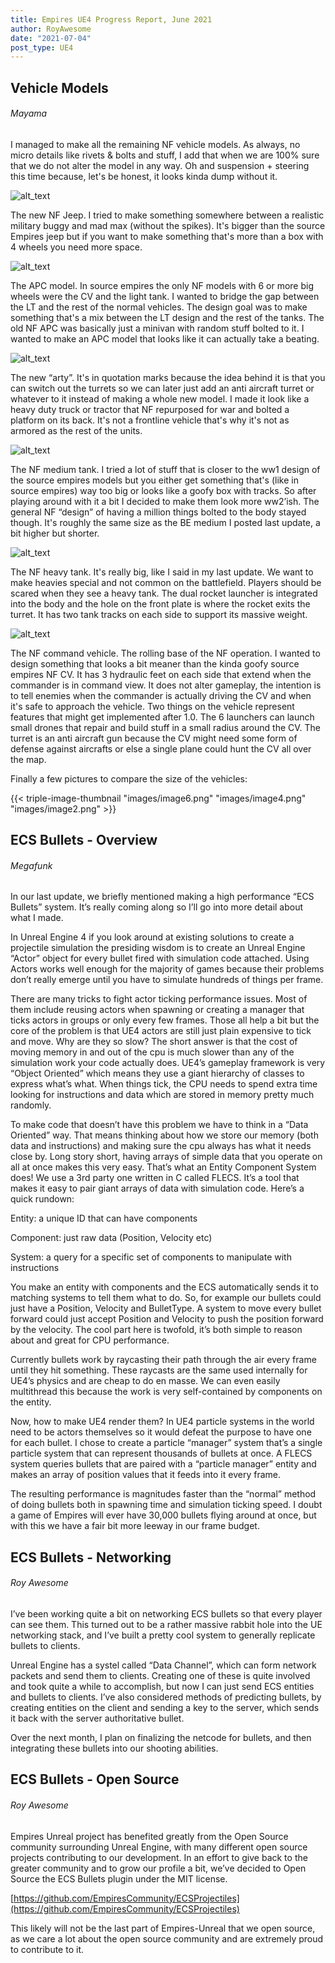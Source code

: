```yaml
---
title: Empires UE4 Progress Report, June 2021
author: RoyAwesome
date: "2021-07-04"
post_type: UE4
---
```


## Vehicle Models

###### Mayama

I managed to make all the remaining NF vehicle models. As always, no micro details like rivets & bolts and stuff, I add that when we are 100% sure that we do not alter the model in any way. Oh and suspension + steering this time because, let's be honest, it looks kinda dump without it.

![alt_text](images/image9.png "image_tooltip")



The new NF Jeep. I tried to make something somewhere between a realistic military buggy and mad max (without the spikes). It's bigger than the source Empires jeep but if you want to make something that's more than a box with 4 wheels you need more space.


![alt_text](images/image1.png "image_tooltip")

The APC model. In source empires the only NF models with 6 or more big wheels were the CV and the light tank. I wanted to bridge the gap between the LT and the rest of the normal vehicles. The design goal was to make something that's a mix between the LT design and the rest of the tanks. The old NF APC was basically just a minivan with random stuff bolted to it. I wanted to make an APC model that looks like it can actually take a beating. 

![alt_text](images/image8.png "image_tooltip")


The new “arty”. It's in quotation marks because the idea behind it is that you can switch out the turrets so we can later just add an anti aircraft turret or whatever to it instead of making a whole new model. I made it look like a heavy duty truck or tractor that NF repurposed for war and bolted a platform on its back. It's not a frontline vehicle that's why it's not as armored as the rest of the units.



![alt_text](images/image3.png "image_tooltip")



The NF medium tank. I tried a lot of stuff that is closer to the ww1 design of the source empires models but you either get something that's (like in source empires) way too big or looks like a goofy box with tracks. So after playing around with it a bit I decided to make them look more ww2’ish. The general NF “design” of having a million things bolted to the body stayed though. It's roughly the same size as the BE medium I posted last update, a bit higher but shorter.

![alt_text](images/image5.png "image_tooltip")


The NF heavy tank. It's really big, like I said in my last update. We want to make heavies special and not common on the battlefield. Players should be scared when they see a heavy tank. The dual rocket launcher is integrated into the body and the hole on the front plate is where the rocket exits the turret. It has two tank tracks on each side to support its massive weight.


![alt_text](images/image7.png "image_tooltip")



The NF command vehicle. The rolling base of the NF operation. I wanted to design something that looks a bit meaner than the kinda goofy source empires NF CV. It has 3 hydraulic feet on each side that extend when the commander is in command view. It does not alter gameplay, the intention is to tell enemies when the commander is actually driving the CV and when it's safe to approach the vehicle. Two things on the vehicle represent features that might get implemented after 1.0. The 6 launchers can launch small drones that repair and build stuff in a small radius around the CV. The turret is an anti aircraft gun because the CV might need some form of defense against aircrafts or else a single plane could hunt the CV all over the map.

Finally a few pictures to compare the size of the vehicles:

{{< triple-image-thumbnail "images/image6.png" "images/image4.png" "images/image2.png" >}}


## ECS Bullets - Overview

###### Megafunk

In our last update, we briefly mentioned making a high performance “ECS Bullets” system. It’s really coming along so I’ll go into more detail about what I made. 

In Unreal Engine 4 if you look around at existing solutions to create a projectile simulation the presiding wisdom is to create an Unreal Engine “Actor” object for every bullet fired with simulation code attached. Using Actors works well enough for the majority of games because their problems don’t really emerge until you have to simulate hundreds of things per frame. 

There are many tricks to fight actor ticking performance issues. Most of them include reusing actors when spawning or creating a manager that ticks actors in groups or only every few frames. Those all help a bit but the core of the problem is that UE4 actors are still just plain expensive to tick and move. Why are they so slow? The short answer is that the cost of moving memory in and out of the cpu is much slower than any of the simulation work your code actually does. UE4’s gameplay framework is very “Object Oriented” which means they use a giant hierarchy of classes to express what’s what. When things tick, the CPU needs to spend extra time looking for instructions and data which are stored in memory pretty much randomly.

To make code that doesn’t have this problem we have to think in a “Data Oriented” way. That means thinking about how we store our memory (both data and instructions) and making sure the cpu always has what it needs close by. Long story short, having arrays of simple data that you operate on all at once makes this very easy. That’s what an Entity Component System does! We use a 3rd party one written in C called FLECS. It’s a tool that makes it easy to pair giant arrays of data with simulation code. Here’s a quick rundown:

 

Entity: a unique ID that can have components

Component: just raw data (Position, Velocity etc)

System: a query for a specific set of components to manipulate with instructions

You make an entity with components and the ECS automatically sends it to matching systems to tell them what to do. So, for example our bullets could just have a Position, Velocity and BulletType. A system to move every bullet forward could just accept Position and Velocity to push the position forward by the velocity. The cool part here is twofold, it’s both simple to reason about and great for CPU performance. 

Currently bullets work by raycasting their path through the air every frame until they hit something. These raycasts are the same used internally for UE4’s physics and are cheap to do en masse. We can even easily multithread this because the work is very self-contained by components on the entity. 

Now, how to make UE4 render them? In UE4 particle systems in the world need to be actors themselves so it would defeat the purpose to have one for each bullet. I chose to create a particle “manager” system that’s a single particle system that can represent thousands of bullets at once. A FLECS system queries bullets that are paired with a “particle manager” entity and makes an array of position values that it feeds into it every frame. 

The resulting performance is magnitudes faster than the “normal” method of doing bullets both in spawning time and simulation ticking speed. I doubt a game of Empires will ever have 30,000 bullets flying around at once, but with this we have a fair bit more leeway in our frame budget.


## ECS Bullets - Networking

###### Roy Awesome

I’ve been working quite a bit on networking ECS bullets so that every player can see them.  This turned out to be a rather massive rabbit hole into the UE networking stack, and I’ve built a pretty cool system to generally replicate bullets to clients. 

Unreal Engine has a systel called “Data Channel”, which can form network packets and send them to clients.  Creating one of these is quite involved and took quite a while to accomplish, but now I can just send ECS entities and bullets to clients.  I’ve also considered methods of predicting bullets, by creating entities on the client and sending a key to the server, which sends it back with the server authoritative bullet.  

Over the next month, I plan on finalizing the netcode for bullets, and then integrating these bullets into our shooting abilities.  


## ECS Bullets - Open Source

###### Roy Awesome

Empires Unreal project has benefited greatly from the Open Source community surrounding Unreal Engine, with many different open source projects contributing to our development.  In an effort to give back to the greater community and to grow our profile a bit, we’ve decided to Open Source the ECS Bullets plugin under the MIT license.  

[https://github.com/EmpiresCommunity/ECSProjectiles](https://github.com/EmpiresCommunity/ECSProjectiles)

This likely will not be the last part of Empires-Unreal that we open source, as we care a lot about the open source community and are extremely proud to contribute to it.  
